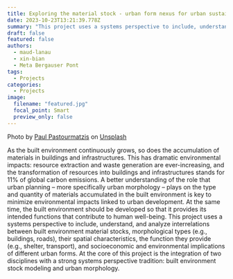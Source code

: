 ```yaml
---
title: Exploring the material stock - urban form nexus for urban sustainability
date: 2023-10-23T13:21:39.778Z
summary: "This project uses a systems perspective to include, understand, and analyze interrelations between built environment material stocks, morphological types (e.g., buildings, roads), their spatial characteristics, the function they provide (e.g., shelter, transport), and socioeconomic and environmental implications of different urban forms. At the core of this project is the integration of two disciplines with a strong systems perspective tradition: built environment stock modeling and urban morphology"
draft: false
featured: false
authors:
  - maud-lanau
  - xin-bian
  - Meta Bergauser Pont
tags: 
  - Projects
categories:
  - Projects
image:
  filename: "featured.jpg"
  focal_point: Smart
  preview_only: false
---
```

Photo by <a href="https://unsplash.com/@pueblovista?utm_content=creditCopyText&utm_medium=referral&utm_source=unsplash">Paul Pastourmatzis</a> on <a href="https://unsplash.com/photos/birds-eye-view-of-town-jvaOTUtOUOU?utm_content=creditCopyText&utm_medium=referral&utm_source=unsplash">Unsplash</a>
      
      
As the built environment continuously grows, so does the accumulation of materials in buildings and infrastructures. This has dramatic environmental impacts: resource extraction and waste generation are ever-increasing, and the transformation of resources into buildings and infrastructures stands for 11% of global carbon emissions. A better understanding of the role that urban planning – more specifically urban morphology – plays on the type and quantity of materials accumulated in the built environment is key to minimize environmental impacts linked to urban development. At the same time, the built environment should be developed so that it provides its intended functions that contribute to human well-being. This project uses a systems perspective to include, understand, and analyze interrelations between built environment material stocks, morphological types (e.g., buildings, roads), their spatial characteristics, the function they provide (e.g., shelter, transport), and socioeconomic and environmental implications of different urban forms. At the core of this project is the integration of two disciplines with a strong systems perspective tradition: built environment stock modeling and urban morphology.